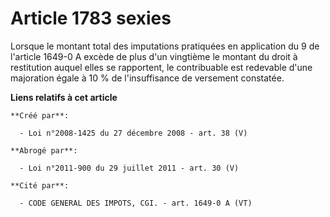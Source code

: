 # Article 1783 sexies

Lorsque le montant total des imputations pratiquées en application du 9 de l'article 1649-0 A excède de plus d'un vingtième
le montant du droit à restitution auquel elles se rapportent, le contribuable est redevable d'une majoration égale à 10 % de
l'insuffisance de versement constatée.

**Liens relatifs à cet article**

	**Créé par**:

	  - Loi n°2008-1425 du 27 décembre 2008 - art. 38 (V)

	**Abrogé par**:

	  - Loi n°2011-900 du 29 juillet 2011 - art. 30 (V)

	**Cité par**:

	  - CODE GENERAL DES IMPOTS, CGI. - art. 1649-0 A (VT)
